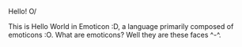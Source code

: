 Hello! O/

This is Hello World in Emoticon :D, a language primarily composed of emoticons :O. What are emoticons? Well they are these faces ^-^.
